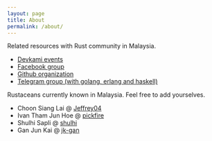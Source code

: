 ```yaml
---
layout: page
title: About
permalink: /about/
---
```


Related resources with Rust community in Malaysia.

- [Devkami events][devkami]
- [Facebook group][facebook]
- [Github organization][github]
- [Telegram group (with golang, erlang and haskell)][telegram]

[devkami]:  https://devkami.com/page/meetups/
[facebook]: https://www.facebook.com/groups/1876280775927500/
[github]:   https://github.com/rust-malaysia
[telegram]: https://t.me/golangmalaysia

Rustaceans currently known in Malaysia. Feel free to add yourselves.

- Choon Siang Lai @ [Jeffrey04](https://github.com/Jeffrey04)
- Ivan Tham Jun Hoe @ [pickfire](https://github.com/pickfire)
- Shulhi Sapli @ [shulhi](https://github.com/shulhi)
- Gan Jun Kai @ [jk-gan](https://github.com/jk-gan)
